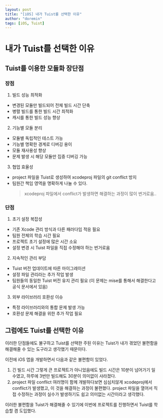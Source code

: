 ```yaml
---
layout: post
title: "[iOS] 내가 Tuist를 선택한 이유"
author: "doremin"
tags: [iOS, Tuist]
---
```


# 내가 Tuist를 선택한 이유

## Tuist를 이용한 모듈화 장단점

### 장점

1. 빌드 성능 최적화

- 변경된 모듈만 빌드되어 전체 빌드 시간 단축
- 병렬 빌드를 통한 빌드 시간 최적화
- 캐시를 통한 빌드 성능 향상

2. 기능별 모듈 분리

- 모듈별 독립적인 테스트 가능
- 기능별 명확한 경계로 디버깅 용이
- 모듈 재사용성 향상
- 문제 발생 시 해당 모듈만 집중 디버깅 가능

3. 협업 효율성

- project 파일을 Tuist로 생성하여 xcodeproj 파일의 git conflict 방지
- 팀원간 책임 영역을 명확하게 나눌 수 있다.
  > xcodeproj 파일에서 conflict가 발생하면 해결하는 과정이 많이 번거로움..

### 단점

1. 초기 설정 복잡성

- 기존 Xcode 관리 방식과 다른 패러다임 적응 필요
- 팀원 전체의 학습 시간 필요
- 프로젝트 초기 설정에 많은 시간 소요
- 설정 변경 시 Tuist 파일을 직접 수정해야 하는 번거로움

2. 지속적인 관리 부담

- Tuist 버전 업데이트에 따른 마이그레이션
- 설정 파일 관리라는 추가 작업 발생
- 팀원들의 동일한 Tuist 버전 유지 관리 필요 (이 문제는 mise를 통해서 해결한다고 공식 문서에서 있음)

3. 외부 라이브러리 호환성 이슈

- 특정 라이브러리와의 통합 문제 발생 가능
- 호환성 문제 해결을 위한 추가 작업 필요

## 그럼에도 Tuist를 선택한 이유

이러한 단점들에도 불구하고 Tuist를 선택한 주된 이유는 Tuist가 내가 겪었던 불편함을 해결해줄 수 있는 도구라고 생각했기 때문이다.

이전에 iOS 앱을 개발하면서 다음과 같은 불편함이 있었다.

1. 긴 빌드 시간
   그렇게 큰 프로젝트가 아니었음에도 빌드 시간은 10분이 넘어가기 일수였고, 하루에 3번만 빌드해도 30분이 의미없이 사라졌다.
2. project 파일 conflict
   여러명이 함께 개발하다보면 심심치않게 xcodeproj에서 conflict가 발생했고, 이 것을 해결하는 과정이 불편했다.
   project 파일을 열어서 직접 수정하는 과정이 실수가 발생하기도 쉽고 의미없는 시간이라고 생각했다.

이러한 불편함을 Tuist가 해결해줄 수 있기에 이번에 프로젝트를 진행하면서 Tuist를 학습할 겸 도입했다.
